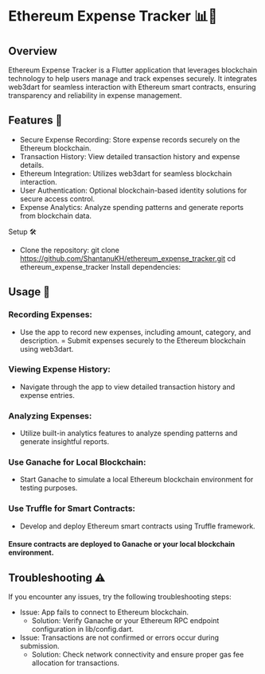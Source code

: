 # Ethereum Expense Tracker 📊💸

## Overview
Ethereum Expense Tracker is a Flutter application that leverages blockchain technology to help users manage and track expenses securely. It integrates web3dart for seamless interaction with Ethereum smart contracts, ensuring transparency and reliability in expense management.

## Features 🚀
  - Secure Expense Recording: Store expense records securely on the Ethereum blockchain.
  - Transaction History: View detailed transaction history and expense details.
  - Ethereum Integration: Utilizes web3dart for seamless blockchain interaction.
  - User Authentication: Optional blockchain-based identity solutions for secure access control.
  - Expense Analytics: Analyze spending patterns and generate reports from blockchain data.

Setup 🛠️
 - Clone the repository:
   git clone https://github.com/ShantanuKH/ethereum_expense_tracker.git
cd ethereum_expense_tracker
Install dependencies:


## Usage 📱
  ### Recording Expenses:
   - Use the app to record new expenses, including amount, category, and description.
   = Submit expenses securely to the Ethereum blockchain using web3dart.
 ### Viewing Expense History:
  - Navigate through the app to view detailed transaction history and expense entries.
### Analyzing Expenses:
  - Utilize built-in analytics features to analyze spending patterns and generate insightful reports.

### Use Ganache for Local Blockchain:
   - Start Ganache to simulate a local Ethereum blockchain environment for testing purposes.
### Use Truffle for Smart Contracts:
   - Develop and deploy Ethereum smart contracts using Truffle framework.
     
#### Ensure contracts are deployed to Ganache or your local blockchain environment.

    
<!---Screenshots 📸--->




## Troubleshooting ⚠️
If you encounter any issues, try the following troubleshooting steps:

 - Issue: App fails to connect to Ethereum blockchain.
     - Solution: Verify Ganache or your Ethereum RPC endpoint configuration in lib/config.dart.
 - Issue: Transactions are not confirmed or errors occur during submission.
     - Solution: Check network connectivity and ensure proper gas fee allocation for transactions.
